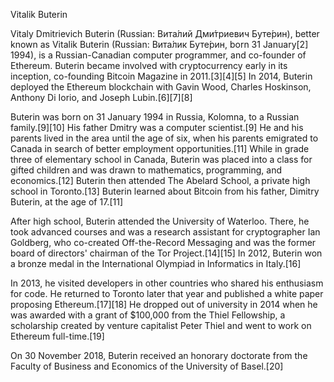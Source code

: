 Vitalik Buterin

Vitaly Dmitrievich Buterin (Russian: Вита́лий Дми́триевич Буте́рин), better known as Vitalik Buterin (Russian: Вита́лик Буте́рин, born 31 January[2] 1994), is a Russian-Canadian computer programmer, and co-founder of Ethereum. Buterin became involved with cryptocurrency early in its inception, co-founding Bitcoin Magazine in 2011.[3][4][5] In 2014, Buterin deployed the Ethereum blockchain with Gavin Wood, Charles Hoskinson, Anthony Di Iorio, and Joseph Lubin.[6][7][8]

Buterin was born on 31 January 1994 in Russia, Kolomna, to a Russian family.[9][10] His father Dmitry was a computer scientist.[9] He and his parents lived in the area until the age of six, when his parents emigrated to Canada in search of better employment opportunities.[11] While in grade three of elementary school in Canada, Buterin was placed into a class for gifted children and was drawn to mathematics, programming, and economics.[12] Buterin then attended The Abelard School, a private high school in Toronto.[13] Buterin learned about Bitcoin from his father, Dimitry Buterin, at the age of 17.[11]

After high school, Buterin attended the University of Waterloo. There, he took advanced courses and was a research assistant for cryptographer Ian Goldberg, who co-created Off-the-Record Messaging and was the former board of directors' chairman of the Tor Project.[14][15] In 2012, Buterin won a bronze medal in the International Olympiad in Informatics in Italy.[16]

In 2013, he visited developers in other countries who shared his enthusiasm for code. He returned to Toronto later that year and published a white paper proposing Ethereum.[17][18] He dropped out of university in 2014 when he was awarded with a grant of $100,000 from the Thiel Fellowship, a scholarship created by venture capitalist Peter Thiel and went to work on Ethereum full-time.[19]

On 30 November 2018, Buterin received an honorary doctorate from the Faculty of Business and Economics of the University of Basel.[20]

